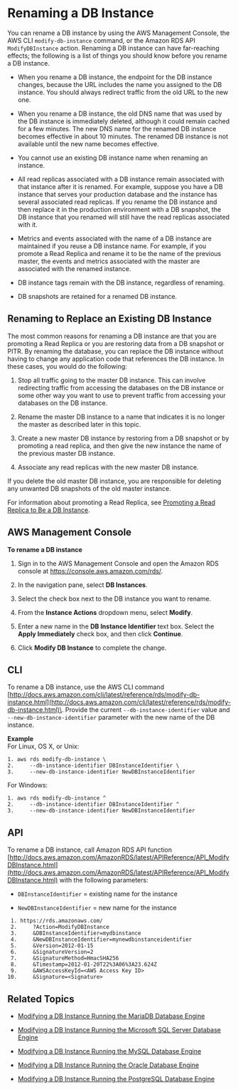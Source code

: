 # Renaming a DB Instance<a name="USER_RenameInstance"></a>

 You can rename a DB instance by using the AWS Management Console, the AWS CLI `modify-db-instance` command, or the Amazon RDS API `ModifyDBInstance` action\. Renaming a DB instance can have far\-reaching effects; the following is a list of things you should know before you rename a DB instance\. 

+  When you rename a DB instance, the endpoint for the DB instance changes, because the URL includes the name you assigned to the DB instance\. You should always redirect traffic from the old URL to the new one\.

+  When you rename a DB instance, the old DNS name that was used by the DB instance is immediately deleted, although it could remain cached for a few minutes\. The new DNS name for the renamed DB instance becomes effective in about 10 minutes\. The renamed DB instance is not available until the new name becomes effective\. 

+  You cannot use an existing DB instance name when renaming an instance\. 

+  All read replicas associated with a DB instance remain associated with that instance after it is renamed\. For example, suppose you have a DB instance that serves your production database and the instance has several associated read replicas\. If you rename the DB instance and then replace it in the production environment with a DB snapshot, the DB instance that you renamed will still have the read replicas associated with it\. 

+  Metrics and events associated with the name of a DB instance are maintained if you reuse a DB instance name\. For example, if you promote a Read Replica and rename it to be the name of the previous master, the events and metrics associated with the master are associated with the renamed instance\. 

+  DB instance tags remain with the DB instance, regardless of renaming\. 

+  DB snapshots are retained for a renamed DB instance\. 

## Renaming to Replace an Existing DB Instance<a name="USER_RenameInstance.RR"></a>

The most common reasons for renaming a DB instance are that you are promoting a Read Replica or you are restoring data from a DB snapshot or PITR\. By renaming the database, you can replace the DB instance without having to change any application code that references the DB instance\. In these cases, you would do the following: 

1. Stop all traffic going to the master DB instance\. This can involve redirecting traffic from accessing the databases on the DB instance or some other way you want to use to prevent traffic from accessing your databases on the DB instance\. 

1. Rename the master DB instance to a name that indicates it is no longer the master as described later in this topic\. 

1. Create a new master DB instance by restoring from a DB snapshot or by promoting a read replica, and then give the new instance the name of the previous master DB instance\. 

1. Associate any read replicas with the new master DB instance\. 

If you delete the old master DB instance, you are responsible for deleting any unwanted DB snapshots of the old master instance\. 

For information about promoting a Read Replica, see [Promoting a Read Replica to Be a DB Instance](USER_ReadRepl.md#USER_ReadRepl.Promote)\. 

## AWS Management Console<a name="USER_RenameInstance.CON"></a>

**To rename a DB instance**

1. Sign in to the AWS Management Console and open the Amazon RDS console at [https://console\.aws\.amazon\.com/rds/](https://console.aws.amazon.com/rds/)\.

1. In the navigation pane, select **DB Instances**\.

1. Select the check box next to the DB instance you want to rename\.

1. From the **Instance Actions** dropdown menu, select **Modify**\. 

1.  Enter a new name in the **DB Instance Identifier** text box\. Select the **Apply Immediately** check box, and then click **Continue**\. 

1. Click **Modify DB Instance** to complete the change\.

## CLI<a name="USER_RenameInstance.CLI"></a>

To rename a DB instance, use the AWS CLI command [http://docs.aws.amazon.com/cli/latest/reference/rds/modify-db-instance.html](http://docs.aws.amazon.com/cli/latest/reference/rds/modify-db-instance.html)\. Provide the current `--db-instance-identifier` value and `--new-db-instance-identifier` parameter with the new name of the DB instance\. 

**Example**  
For Linux, OS X, or Unix:  

```
1. aws rds modify-db-instance \
2.     --db-instance-identifier DBInstanceIdentifier \
3.     --new-db-instance-identifier NewDBInstanceIdentifier
```
For Windows:  

```
1. aws rds modify-db-instance ^
2.     --db-instance-identifier DBInstanceIdentifier ^
3.     --new-db-instance-identifier NewDBInstanceIdentifier
```

## API<a name="USER_RenameInstance.API"></a>

To rename a DB instance, call Amazon RDS API function [http://docs.aws.amazon.com/AmazonRDS/latest/APIReference/API_ModifyDBInstance.html](http://docs.aws.amazon.com/AmazonRDS/latest/APIReference/API_ModifyDBInstance.html) with the following parameters:

+ `DBInstanceIdentifier` = existing name for the instance

+ `NewDBInstanceIdentifier` = new name for the instance

```
 1. https://rds.amazonaws.com/
 2. 	?Action=ModifyDBInstance
 3. 	&DBInstanceIdentifier=mydbinstance
 4. 	&NewDBInstanceIdentifier=mynewdbinstanceidentifier
 5. 	&Version=2012-01-15						
 6. 	&SignatureVersion=2
 7. 	&SignatureMethod=HmacSHA256
 8. 	&Timestamp=2012-01-20T22%3A06%3A23.624Z
 9. 	&AWSAccessKeyId=<AWS Access Key ID>
10. 	&Signature=<Signature>
```

## Related Topics<a name="USER_RenameInstance.Related"></a>

+ [Modifying a DB Instance Running the MariaDB Database Engine](USER_ModifyInstance.MariaDB.md)

+ [Modifying a DB Instance Running the Microsoft SQL Server Database Engine](USER_ModifyInstance.SQLServer.md)

+ [Modifying a DB Instance Running the MySQL Database Engine](USER_ModifyInstance.MySQL.md)

+ [Modifying a DB Instance Running the Oracle Database Engine](USER_ModifyInstance.Oracle.md)

+ [Modifying a DB Instance Running the PostgreSQL Database Engine](USER_ModifyPostgreSQLInstance.md)